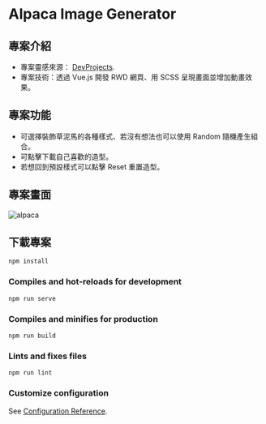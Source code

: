 #  Alpaca Image Generator
## 專案介紹
* 專案靈感來源： [DevProjects](https://www.codementor.io/projects/web/alpaca-image-generator-website-ce2oc0eus8).
* 專案技術：透過 Vue.js 開發 RWD 網頁、用 SCSS 呈現畫面並增加動畫效果。

## 專案功能
* 可選擇裝飾草泥馬的各種樣式、若沒有想法也可以使用 Random 隨機產生組合。
* 可點擊下載自己喜歡的造型。
* 若想回到預設樣式可以點擊 Reset 重置造型。

## 專案畫面
![alpaca](https://user-images.githubusercontent.com/69742330/129479333-5d0a95cf-5942-48dc-adbe-cd382c976afb.png)

## 下載專案
```
npm install
```

### Compiles and hot-reloads for development
```
npm run serve
```

### Compiles and minifies for production
```
npm run build
```

### Lints and fixes files
```
npm run lint
```


### Customize configuration
See [Configuration Reference](https://cli.vuejs.org/config/).
